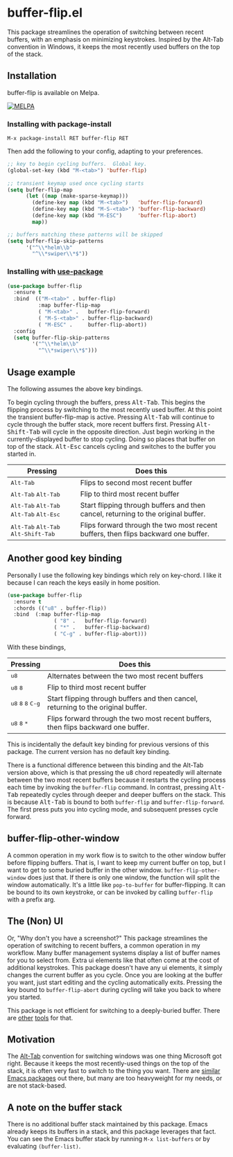 buffer-flip.el
=================

This package streamlines the operation of switching between recent
buffers, with an emphasis on minimizing keystrokes.  Inspired by the
Alt-Tab convention in Windows, it keeps the most recently used buffers
on the top of the stack.

Installation
------------

buffer-flip is available on Melpa.

[![MELPA](https://melpa.org/packages/buffer-flip-badge.svg)](https://melpa.org/#/buffer-flip)

### Installing with package-install

    M-x package-install RET buffer-flip RET

Then add the following to your config, adapting to your preferences.

```lisp
;; key to begin cycling buffers.  Global key.
(global-set-key (kbd "M-<tab>") 'buffer-flip)
    
;; transient keymap used once cycling starts
(setq buffer-flip-map
      (let ((map (make-sparse-keymap)))
        (define-key map (kbd "M-<tab>")   'buffer-flip-forward) 
        (define-key map (kbd "M-S-<tab>") 'buffer-flip-backward)
        (define-key map (kbd "M-ESC")     'buffer-flip-abort)
        map))

;; buffers matching these patterns will be skipped
(setq buffer-flip-skip-patterns 
      '("^\\*helm\\b"
        "^\\*swiper\\*$"))
```

### Installing with [use-package](https://github.com/jwiegley/use-package)

```lisp
(use-package buffer-flip
  :ensure t
  :bind  (("M-<tab>" . buffer-flip)
          :map buffer-flip-map
          ( "M-<tab>" .   buffer-flip-forward) 
          ( "M-S-<tab>" . buffer-flip-backward) 
          ( "M-ESC" .     buffer-flip-abort))
  :config
  (setq buffer-flip-skip-patterns
        '("^\\*helm\\b"
          "^\\*swiper\\*$")))
```

Usage example
-------------

The following assumes the above key bindings. 

To begin cycling through the buffers, press <kbd>Alt-Tab</kbd>.  This
begins the flipping process by switching to the most recently used
buffer.  At this point the transient buffer-flip-map is active.
Pressing <kbd>Alt-Tab</kbd> will continue to cycle through the buffer
stack, more recent buffers first.  Pressing <kbd>Alt-Shift-Tab</kbd>
will cycle in the opposite direction.  Just begin working in the
currently-displayed buffer to stop cycling.  Doing so places that
buffer on top of the stack.  <kbd>Alt-Esc</kbd> cancels cycling and
switches to the buffer you started in.

| Pressing                                                                    | Does this                                                                         |
|-----------------------------------------------------------------------------|-----------------------------------------------------------------------------------|
| <kbd>Alt-Tab</kbd>                                                          | Flips to second most recent buffer                                                |
| <kbd>Alt-Tab</kbd> <kbd>Alt-Tab</kbd>                                       | Flip to third most recent buffer                                                  |
| <kbd>Alt-Tab</kbd> <kbd>Alt-Tab</kbd> <kbd>Alt-Tab</kbd> <kbd>Alt-Esc</kbd> | Start flipping through buffers and then cancel, returning to the original buffer. |
| <kbd>Alt-Tab</kbd> <kbd>Alt-Tab</kbd> <kbd>Alt-Shift-Tab</kbd>              | Flips forward through the two most recent buffers, then flips backward one buffer.|


Another good key binding
------------------------

Personally I use the following key bindings which rely on key-chord.
I like it because I can reach the keys easily in home position.

```lisp
(use-package buffer-flip
  :ensure t
  :chords (("u8" . buffer-flip))
  :bind  (:map buffer-flip-map
               ( "8" .   buffer-flip-forward) 
               ( "*" .   buffer-flip-backward) 
               ( "C-g" . buffer-flip-abort)))
```

With these bindings,

| Pressing                                               | Does this                                                                         |
|--------------------------------------------------------|-----------------------------------------------------------------------------------|
| <kbd>u8</kbd>                                          | Alternates between the two most recent buffers                                    |
| <kbd>u8</kbd> <kbd>8</kbd>                             | Flip to third most recent buffer                                                  |
| <kbd>u8</kbd> <kbd>8</kbd> <kbd>8</kbd> <kbd>C-g</kbd> | Start flipping through buffers and then cancel, returning to the original buffer. |
| <kbd>u8</kbd> <kbd>8</kbd> <kbd>*</kbd>                | Flips forward through the two most recent buffers, then flips backward one buffer.|

This is incidentally the default key binding for previous versions of
this package.  The current version has no default key binding.

There is a functional difference between this binding and the Alt-Tab
version above, which is that pressing the <kbd>u8</kbd> chord
repeatedly will alternate between the two most recent buffers because
it restarts the cycling process each time by invoking the
`buffer-flip` command.  In contrast, pressing <kbd>Alt-Tab</kbd>
repeatedly cycles through deeper and deeper buffers on the stack.
This is because <kbd>Alt-Tab</kbd> is bound to both `buffer-flip` and
`buffer-flip-forward`.  The first press puts you into cycling mode,
and subsequent presses cycle forward.


buffer-flip-other-window 
------------------------

A common operation in my work flow is to switch to the other window
buffer before flipping buffers.  That is, I want to keep my current
buffer on top, but I want to get to some buried buffer in the other
window.  `buffer-flip-other-window` does just that.  If there is only
one window, the function will split the window automatically.  It's a
little like `pop-to-buffer` for buffer-flipping.  It can be bound to
its own keystroke, or can be invoked by calling `buffer-flip` with a
prefix arg.

The (Non) UI
-------------

Or, "Why don't you have a screenshot?"  This package streamlines the
operation of switching to recent buffers, a common operation in my
workflow.  Many buffer management systems display a list of buffer
names for you to select from.  Extra ui elements like that often come
at the cost of additional keystrokes.  This package doesn't have any
ui elements, it simply changes the current buffer as you cycle.  Once
you are looking at the buffer you want, just start editing and the
cycling automatically exits.  Pressing the key bound to
`buffer-flip-abort` during cycling will take you back to where you
started.

This package is not efficient for switching to a deeply-buried buffer.
There are
[other](http://tuhdo.github.io/helm-intro.html#ID-0386c827-7f5d-4056-bf4d-8d0fc01fc1ab)
[tools](http://www.gnu.org/software/emacs/manual/html_mono/ido.html)
for that.

Motivation
-----------

The [Alt-Tab](https://en.wikipedia.org/wiki/Alt-Tab) convention for
switching windows was one thing Microsoft got right.  Because it keeps
the most recently-used things on the top of the stack, it is often
very fast to switch to the thing you want.  There are [similar Emacs
packages](http://www.emacswiki.org/emacs/ControlTABbufferCycling) out
there, but many are too heavyweight for my needs, or are not
stack-based.

A note on the buffer stack
--------------------------

There is no additional buffer stack maintained by this package.  Emacs
already keeps its buffers in a stack, and this package leverages that
fact.  You can see the Emacs buffer stack by running `M-x
list-buffers` or by evaluating `(buffer-list)`.